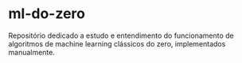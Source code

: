 # ml-do-zero
Repositório dedicado a estudo e entendimento do funcionamento de algoritmos de machine learning clássicos do zero, implementados manualmente.
